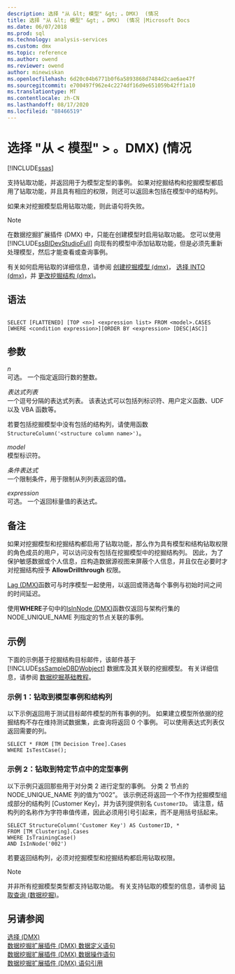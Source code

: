 ```yaml
---
description: 选择 "从 &lt; 模型" &gt; 。DMX)  (情况
title: 选择 "从 &lt; 模型" &gt; 。DMX)  (情况 |Microsoft Docs
ms.date: 06/07/2018
ms.prod: sql
ms.technology: analysis-services
ms.custom: dmx
ms.topic: reference
ms.author: owend
ms.reviewer: owend
author: minewiskan
ms.openlocfilehash: 6d20c04b6771b0f6a5893868d7484d2cae6ae47f
ms.sourcegitcommit: e700497f962e4c2274df16d9e651059b42ff1a10
ms.translationtype: MT
ms.contentlocale: zh-CN
ms.lasthandoff: 08/17/2020
ms.locfileid: "88466519"
---
```

# <a name="select-from-ltmodelgtcases-dmx"></a>选择 "从 &lt; 模型" &gt; 。DMX)  (情况
[!INCLUDE[ssas](../includes/applies-to-version/ssas.md)]

  支持钻取功能，并返回用于为模型定型的事例。 如果对挖掘结构和挖掘模型都启用了钻取功能，并且具有相应的权限，则还可以返回未包括在模型中的结构列。  
  
 如果未对挖掘模型启用钻取功能，则此语句将失败。  
  
> [!NOTE]  
>  在数据挖掘扩展插件 (DMX) 中，只能在创建模型时启用钻取功能。 您可以使用 [!INCLUDE[ssBIDevStudioFull](../includes/ssbidevstudiofull-md.md)] 向现有的模型中添加钻取功能，但是必须先重新处理模型，然后才能查看或查询事例。  
  
 有关如何启用钻取的详细信息，请参阅 [创建挖掘模型 &#40;dmx&#41;](../dmx/create-mining-model-dmx.md)， [选择 INTO &#40;dmx&#41;](../dmx/select-into-dmx.md)，并 [更改挖掘结构 &#40;dmx&#41;](../dmx/alter-mining-structure-dmx.md)。  
  
## <a name="syntax"></a>语法  
  
```  
  
SELECT [FLATTENED] [TOP <n>] <expression list> FROM <model>.CASES  
[WHERE <condition expression>][ORDER BY <expression> [DESC|ASC]]  
```  
  
## <a name="arguments"></a>参数  
 *n*  
 可选。 一个指定返回行数的整数。  
  
 *表达式列表*  
 一个逗号分隔的表达式列表。 该表达式可以包括列标识符、用户定义函数、UDF 以及 VBA 函数等。  
  
 若要包括挖掘模型中没有包括的结构列，请使用函数 `StructureColumn('<structure column name>')`。  
  
 *model*  
 模型标识符。  
  
 *条件表达式*  
 一个限制条件，用于限制从列列表返回的值。  
  
 *expression*  
 可选。 一个返回标量值的表达式。  
  
## <a name="remarks"></a>备注  
 如果对挖掘模型和挖掘结构都启用了钻取功能，那么作为具有模型和结构钻取权限的角色成员的用户，可以访问没有包括在挖掘模型中的挖掘结构列。 因此，为了保护敏感数据或个人信息，应构造数据源视图来屏蔽个人信息，并且仅在必要时才对挖掘结构授予 **AllowDrillthrough** 权限。  
  
 [Lag &#40;DMX&#41;](../dmx/lag-dmx.md)函数可与时序模型一起使用，以返回或筛选每个事例与初始时间之间的时间延迟。  
  
 使用**WHERE**子句中的[IsInNode &#40;DMX&#41;](../dmx/isinnode-dmx.md)函数仅返回与架构行集的 NODE_UNIQUE_NAME 列指定的节点关联的事例。  
  
## <a name="examples"></a>示例  
 下面的示例基于挖掘结构目标邮件，该邮件基于 [!INCLUDE[ssSampleDBDWobject](../includes/sssampledbdwobject-md.md)] 数据库及其关联的挖掘模型。 有关详细信息，请参阅 [数据挖掘基础教程](https://msdn.microsoft.com/library/6602edb6-d160-43fb-83c8-9df5dddfeb9c)。  
  
### <a name="example-1-drillthrough-to-model-cases-and-structure-columns"></a>示例 1：钻取到模型事例和结构列  
 以下示例返回用于测试目标邮件模型的所有事例的列。 如果建立模型所依据的挖掘结构不存在维持测试数据集，此查询将返回 0 个事例。 可以使用表达式列表仅返回需要的列。  
  
```  
SELECT * FROM [TM Decision Tree].Cases  
WHERE IsTestCase();  
```  
  
### <a name="example-2-drillthrough-to-training-cases-in-a-specific-node"></a>示例 2：钻取到特定节点中的定型事例  
 以下示例只返回那些用于对分类 2 进行定型的事例。 分类 2 节点的 NODE_UNIQUE_NAME 列的值为“002”。 该示例还将返回一个不作为挖掘模型组成部分的结构列 [Customer Key]，并为该列提供别名 `CustomerID`。 请注意，结构列的名称作为字符串值传递，因此必须用引号引起来，而不是用括号括起来。  
  
```  
SELECT StructureColumn('Customer Key') AS CustomerID, *   
FROM [TM_Clustering].Cases  
WHERE IsTrainingCase()  
AND IsInNode('002')  
```  
  
 若要返回结构列，必须对挖掘模型和挖掘结构都启用钻取权限。  
  
> [!NOTE]  
>  并非所有挖掘模型类型都支持钻取功能。 有关支持钻取的模型的信息，请参阅 [钻取查询 &#40;数据挖掘&#41;](https://docs.microsoft.com/analysis-services/data-mining/drillthrough-queries-data-mining)。  
  
## <a name="see-also"></a>另请参阅  
 [选择 &#40;DMX&#41;](../dmx/select-dmx.md)   
 [数据挖掘扩展插件 &#40;DMX&#41; 数据定义语句](../dmx/dmx-statements-data-definition.md)   
 [数据挖掘扩展插件 &#40;DMX&#41; 数据操作语句](../dmx/dmx-statements-data-manipulation.md)   
 [数据挖掘扩展插件 (DMX) 语句引用](../dmx/data-mining-extensions-dmx-statements.md)  
  
  
